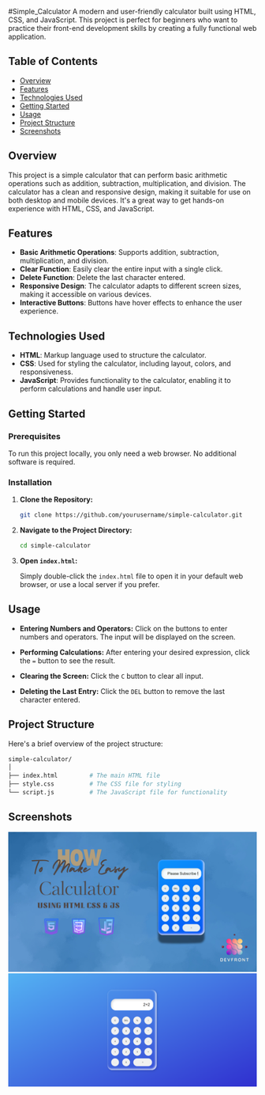 #Simple_Calculator
A modern and user-friendly calculator built using HTML, CSS, and JavaScript. This project is perfect for beginners who want to practice their front-end development skills by creating a fully functional web application.

## Table of Contents

- [Overview](#overview)
- [Features](#features)
- [Technologies Used](#technologies-used)
- [Getting Started](#getting-started)
- [Usage](#usage)
- [Project Structure](#project-structure)
- [Screenshots](#screenshots)


## Overview

This project is a simple calculator that can perform basic arithmetic operations such as addition, subtraction, multiplication, and division. The calculator has a clean and responsive design, making it suitable for use on both desktop and mobile devices. It's a great way to get hands-on experience with HTML, CSS, and JavaScript.

## Features

- **Basic Arithmetic Operations**: Supports addition, subtraction, multiplication, and division.
- **Clear Function**: Easily clear the entire input with a single click.
- **Delete Function**: Delete the last character entered.
- **Responsive Design**: The calculator adapts to different screen sizes, making it accessible on various devices.
- **Interactive Buttons**: Buttons have hover effects to enhance the user experience.

## Technologies Used

- **HTML**: Markup language used to structure the calculator.
- **CSS**: Used for styling the calculator, including layout, colors, and responsiveness.
- **JavaScript**: Provides functionality to the calculator, enabling it to perform calculations and handle user input.

## Getting Started

### Prerequisites

To run this project locally, you only need a web browser. No additional software is required.

### Installation

1. **Clone the Repository:**

   ```bash
   git clone https://github.com/yourusername/simple-calculator.git
   ```

2. **Navigate to the Project Directory:**

   ```bash
   cd simple-calculator
   ```

3. **Open `index.html`:**

   Simply double-click the `index.html` file to open it in your default web browser, or use a local server if you prefer.

## Usage

- **Entering Numbers and Operators:**
  Click on the buttons to enter numbers and operators. The input will be displayed on the screen.

- **Performing Calculations:**
  After entering your desired expression, click the `=` button to see the result.

- **Clearing the Screen:**
  Click the `C` button to clear all input.

- **Deleting the Last Entry:**
  Click the `DEL` button to remove the last character entered.

## Project Structure

Here's a brief overview of the project structure:

```bash
simple-calculator/
│
├── index.html         # The main HTML file
├── style.css          # The CSS file for styling
└── script.js          # The JavaScript file for functionality
```

## Screenshots

![Calculator Screenshot](Calculator.png)
![Calculator Screenshot](calculator.png)



